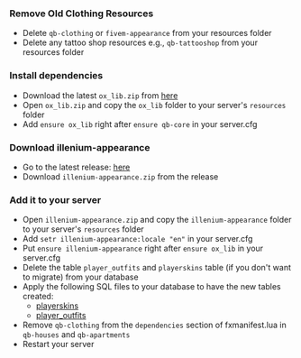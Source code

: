### Remove Old Clothing Resources

- Delete `qb-clothing` or `fivem-appearance` from your resources folder
- Delete any tattoo shop resources e.g., `qb-tattooshop` from your resources folder

### Install dependencies

- Download the latest `ox_lib.zip` from [here](https://github.com/overextended/ox_lib/releases/latest)
- Open `ox_lib.zip` and copy the `ox_lib` folder to your server's `resources` folder
- Add `ensure ox_lib` right after `ensure qb-core` in your server.cfg 

### Download illenium-appearance

- Go to the latest release: [here](https://github.com/iLLeniumStudios/illenium-appearance/releases/latest)
- Download `illenium-appearance.zip` from the release

### Add it to your server

- Open `illenium-appearance.zip` and copy the `illenium-appearance` folder to your server's `resources` folder
- Add `setr illenium-appearance:locale "en"` in your server.cfg
- Put `ensure illenium-appearance` right after `ensure ox_lib` in your server.cfg
- Delete the table `player_outfits` and `playerskins` table (if you don't want to migrate) from your database
- Apply the following SQL files to your database to have the new tables created:
    - [playerskins](https://github.com/iLLeniumStudios/illenium-appearance/blob/main/sql/playerskins.sql)
    - [player_outfits](https://github.com/iLLeniumStudios/illenium-appearance/blob/main/sql/player_outfits.sql)
- Remove `qb-clothing` from the `dependencies` section of fxmanifest.lua in `qb-houses` and `qb-apartments`
- Restart your server
